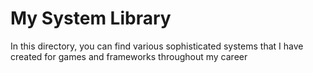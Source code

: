 # My System Library
In this directory, you can find various sophisticated systems that I have created for games and frameworks throughout my career
